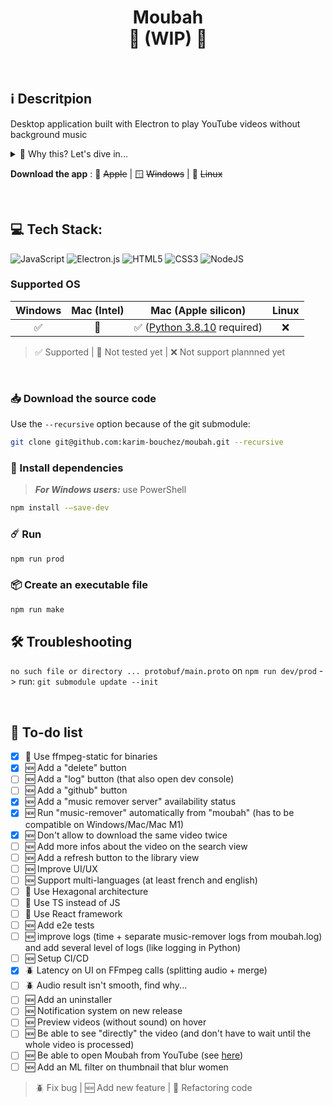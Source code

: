 <h1 align="center">
    Moubah</br>
    🚧 (WIP) 🚧 </br>
</h1>
</br>


## ℹ️ Descritpion

Desktop application built with Electron to play YouTube videos without background music

<details>
<summary>🔎 Why this? Let's dive in...</summary>

</br>

> Desktop application ...

A web page would have been more convenient for the end user, but the processing of the video requires a high CPU and/or GPU consumption combined with non-javascript dependencies that cannot take place in a browser (client side).
A solution could have been to place this processing on the server side, but this would have had a considerable cost and the primary objective of this service is to be 100% free. This could happen in the future in cha Allah with the financial support of the community, but not now. 

"What about a mobile app?"
Here, the problem with doing client-side processing is that the machine learning model trained to separate voice from audio is not currently compatible to run on a phone (as far as I know, this [PR](https://github.com/deezer/spleeter/issues/477) is still opened, this [project](https://github.com/FaceOnLive/Spleeter-Android-iOS) doesn't seem to work, and the processing time would have been to slow anyway).
As for the problem of server-side processing, it's the same as for the web version: not impossible, but it's not free

> ... built with Electron ...

A GUI built with a Python framework would have been technically simpler, but I turned to Electron to deepen my knowledge of the front end stack: JS / TS / React / HTML / CSS

> ... to play YouTube videos without background music

For the moment, only youtube videos are supported, but in the future, audios/videos can also be imported directly from the computer to have the background music removed, bi idhni Allah.
The app is centred around youtube as there is a lot of useful (e.g. tutorials) and/or entertaining (e.g. documentaries) content available on this platform with music in the background. This being haram in Islam, this app makes it... Moubah

</details>

**Download the app** : 🍏 ~~Apple~~ | 🪟 ~~Windows~~ | 🐧 ~~Linux~~

</br>

## 💻 Tech Stack:

![JavaScript](https://img.shields.io/badge/javascript-%23323330.svg?style=for-the-badge&logo=javascript&logoColor=%23F7DF1E)
![Electron.js](https://img.shields.io/badge/Electron-191970?style=for-the-badge&logo=Electron&logoColor=white)
![HTML5](https://img.shields.io/badge/html5-%23E34F26.svg?style=for-the-badge&logo=html5&logoColor=white)
![CSS3](https://img.shields.io/badge/css3-%231572B6.svg?style=for-the-badge&logo=css3&logoColor=white)
![NodeJS](https://img.shields.io/badge/node.js-6DA55F?style=for-the-badge&logo=node.js&logoColor=white)


### Supported OS

| Windows | Mac (Intel) | Mac (Apple silicon) | Linux |
| :-----: | :---------: | :-----------------: | :---: |
|   ✅    |     📆      | ✅ ([Python 3.8.10](https://www.python.org/downloads/release/python-3810/) required) |  ❌   |

> ✅ Supported | 📆 Not tested yet | ❌ Not support plannned yet

</br>

### 📥 Download the source code

Use the `--recursive` option because of the git submodule:

```bash
git clone git@github.com:karim-bouchez/moubah.git --recursive
```

### 🔗 Install dependencies

> **_For Windows users:_** use PowerShell

<!-- [WSL](https://learn.microsoft.com/en-us/windows/wsl/install) -->

```bash
npm install -–save-dev
```

### ☄️ Run

```bash
npm run prod
```

### 📦 Create an executable file

```bash
npm run make
```

## 🛠 Troubleshooting

`no such file or directory ... protobuf/main.proto` on `npm run dev/prod` -> run: `git submodule update --init`

</br>

## 🎯 To-do list

-   [x] 🧼 Use ffmpeg-static for binaries
-   [x] 🆕 Add a "delete" button
-   [ ] 🆕 Add a "log" button (that also open dev console) 
-   [ ] 🆕 Add a "github" button
-   [x] 🆕 Add a "music remover server" availability status
-   [x] 🆕 Run "music-remover" automatically from "moubah" (has to be compatible on Windows/Mac/Mac M1)
-   [x] 🆕 Don't allow to download the same video twice
-   [ ] 🆕 Add more infos about the video on the search view
-   [ ] 🆕 Add a refresh button to the library view
-   [ ] 🆕 Improve UI/UX
-   [ ] 🆕 Support multi-languages (at least french and english)
-   [ ] 🧼 Use Hexagonal architecture
-   [ ] 🧼 Use TS instead of JS
-   [ ] 🧼 Use React framework
-   [ ] 🆕 Add e2e tests
-   [ ] 🆕 improve logs (time + separate music-remover logs from moubah.log) and add several level of logs (like logging in Python) 
-   [ ] 🆕 Setup CI/CD
-   [x] 🪲 Latency on UI on FFmpeg calls (splitting audio + merge)
-   [ ] 🪲 Audio result isn't smooth, find why...
-   [ ] 🆕 Add an uninstaller
-   [ ] 🆕 Notification system on new release
-   [ ] 🆕 Preview videos (without sound) on hover
-   [ ] 🆕 Be able to see "directly" the video (and don't have to wait until the whole video is processed)
-   [ ] 🆕 Be able to open Moubah from YouTube (see [here](https://docs.freetubeapp.io/usage/browser-extension/))
-   [ ] 🆕 Add an ML filter on thumbnail that blur women

> 🪲 Fix bug | 🆕 Add new feature | 🧼 Refactoring code
